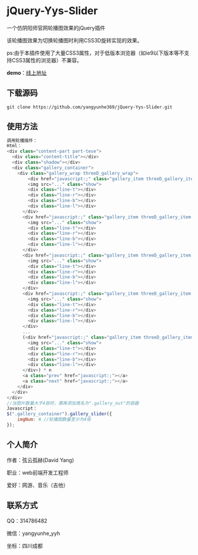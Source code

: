 # jQuery-Yys-Slider
一个仿阴阳师官网轮播图效果的jQuery插件

该轮播图效果为切换轮播图时利用CSS3D旋转实现的效果。

ps:由于本插件使用了大量CSS3属性，对于低版本浏览器（如ie9以下版本等不支持CSS3属性的浏览器）不兼容。

**demo**：[线上地址](https://yangyunhe369.github.io/jQuery-Yys-Slider/)

## 下载源码

```
git clone https://github.com/yangyunhe369/jQuery-Yys-Slider.git
```

## 使用方法

``` javascript
调用轮播插件：
Html：
<div class="content-part part-tese">
  <div class="content-title"></div>
  <div class="shadow"></div>
  <div class="gallery_container">
    <div class="gallery_wrap threeD_gallery_wrap">
    	<div href="javascript:;" class="gallery_item threeD_gallery_item gallery_left_middle">
        <img src="..." class="show">
        <div class="line-t"></div>
        <div class="line-r"></div>
        <div class="line-b"></div>
        <div class="line-l"></div>
      </div>
      <div href="javascript:;" class="gallery_item threeD_gallery_item front_side">
        <img src="..." class="show">
        <div class="line-t"></div>
        <div class="line-r"></div>
        <div class="line-b"></div>
        <div class="line-l"></div>
      </div>
      <div href="javascript:;" class="gallery_item threeD_gallery_item gallery_right_middle">
        <img src="..." class="show">
        <div class="line-t"></div>
        <div class="line-r"></div>
        <div class="line-b"></div>
        <div class="line-l"></div>
      </div>
      <div href="javascript:;" class="gallery_item threeD_gallery_item gallery_out">
        <img src="..." class="show">
        <div class="line-t"></div>
        <div class="line-r"></div>
        <div class="line-b"></div>
        <div class="line-l"></div>
      </div>
      ...
      (<div href="javascript:;" class="gallery_item threeD_gallery_item gallery_out">
        <img src="..." class="show">
        <div class="line-t"></div>
        <div class="line-r"></div>
        <div class="line-b"></div>
        <div class="line-l"></div>
      </div>) * n
      <a class="prev" href="javascript:;"></a>
      <a class="next" href="javascript:;"></a>
    </div>
  </div>
</div>
//当图片数量大于4张时，需再添加类名为".gallery_out"的容器
Javascript：
$(".gallery_container").gallery_slider({
	imgNum: 4 //轮播图数量至少为4张
});
```

## 个人简介
作者：弦云孤赫(David Yang)

职业：web前端开发工程师

爱好：网游、音乐（吉他）

## 联系方式
QQ：314786482

微信：yangyunhe_yyh

坐标：四川成都

